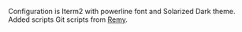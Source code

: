Configuration is Iterm2 with powerline font and Solarized Dark theme.
Added scripts Git scripts from [Remy](https://gist.github.com/remy/6079223#file-remy-zsh-theme). 
